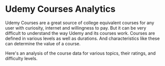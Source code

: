 # Udemy Courses Analytics
<p>Udemy Courses are a great source of college equivalent courses for any user with curiosity, internet and willingness to pay. But it can be very difficult to understand the way Udemy and its courses work. Courses are defined in various levels as well as durations. And characteristics like these can determine the value of a course.</p>
<p>Here's an analysis of the course data for various topics, their ratings, and difficulty levels.</p>
